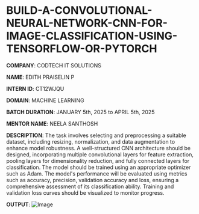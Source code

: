 # BUILD-A-CONVOLUTIONAL-NEURAL-NETWORK-CNN-FOR-IMAGE-CLASSIFICATION-USING-TENSORFLOW-OR-PYTORCH

**COMPANY**: CODTECH IT SOLUTIONS

**NAME**: EDITH PRAISELIN P

**INTERN ID**: CT12WJQU

**DOMAIN**: MACHINE LEARNING

**BATCH DURATION**: JANUARY 5th, 2025 to APRIL 5th, 2025

**MENTOR NAME**: NEELA SANTHOSH

**DESCRIPTION**: The task involves selecting and preprocessing a suitable dataset, including resizing, normalization, and data augmentation to enhance model robustness. A well-structured CNN architecture should be designed, incorporating multiple convolutional layers for feature extraction, pooling layers for dimensionality reduction, and fully connected layers for classification. The model should be trained using an appropriate optimizer such as Adam. The model's performance will be evaluated using metrics such as accuracy, precision, validation accuracy and loss, ensuring a comprehensive assessment of its classification ability. Training and validation loss curves should be visualized to monitor progress. 

**OUTPUT**: 
![Image](https://github.com/user-attachments/assets/a03b7b2f-872f-49fa-9209-34140ce9217c)
